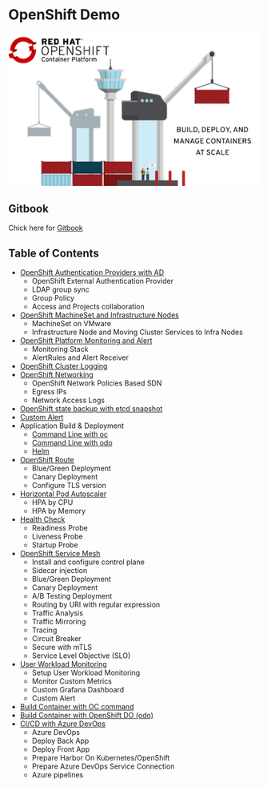 # OpenShift Demo

![](images/OpenShiftContainerPlatform.png)

## Gitbook
Chick here for [Gitbook](https://rhthsa.github.io/openshift-demo/)

## Table of Contents
- [OpenShift Authentication Providers with AD](infrastructure-authentication-providers.md)
  - OpenShift External Authentication Provider
  - LDAP group sync
  - Group Policy
  - Access and Projects collaboration
- [OpenShift MachineSet and Infrastructure Nodes](infrastructure-infra-nodes.md)
  - MachineSet on VMware
  - Infrastructure Node and Moving Cluster Services to Infra Nodes
- [OpenShift Platform Monitoring and Alert](infrastructure-monitoring-alerts.md)
  - Monitoring Stack
  - AlertRules and Alert Receiver
- [OpenShift Cluster Logging](infrastructure-cluster-logging.md)
- [OpenShift Networking](infrastructure-networking.md)
  - OpenShift Network Policies Based SDN
  - Egress IPs
  - Network Access Logs
- [OpenShift state backup with etcd snapshot](infrastructure-backup-etcd.md)
- [Custom Alert](custom-alert.md)
- Application Build & Deployment
  - [Command Line with oc](build-with-oc.md)
  - [Command Line with odo](build-with-odo.md)
  - [Helm](helm.md) 
- [OpenShift Route](openshift-route.md)
  - Blue/Green Deployment
  - Canary Deployment
  - Configure TLS version
- [Horizontal Pod Autoscaler](hpa.md)
  - HPA by CPU
  - HPA by Memory
- [Health Check](health.md)
  - Readiness Probe
  - Liveness Probe
  - Startup Probe
- [OpenShift Service Mesh](openshift-service-mesh.md)
  - Install and configure control plane
  - Sidecar injection
  - Blue/Green Deployment
  - Canary Deployment
  - A/B Testing Deployment
  - Routing by URI with regular expression
  - Traffic Analysis
  - Traffic Mirroring
  - Tracing
  - Circuit Breaker
  - Secure with mTLS
  - Service Level Objective (SLO)
- [User Workload Monitoring](application-metrics.md)
  - Setup User Workload Monitoring
  - Monitor Custom Metrics
  - Custom Grafana Dashboard
  - Custom Alert
- [Build Container with OC command](build-with-oc.md)
- [Build Container with OpenShift DO (odo)](build-with-odo.md)
- [CI/CD with Azure DevOps](ci-cd.md)
  - Azure DevOps
  - Deploy Back App
  - Deploy Front App
  - Prepare Harbor On Kubernetes/OpenShift
  - Prepare Azure DevOps Service Connection
  - Azure pipelines
